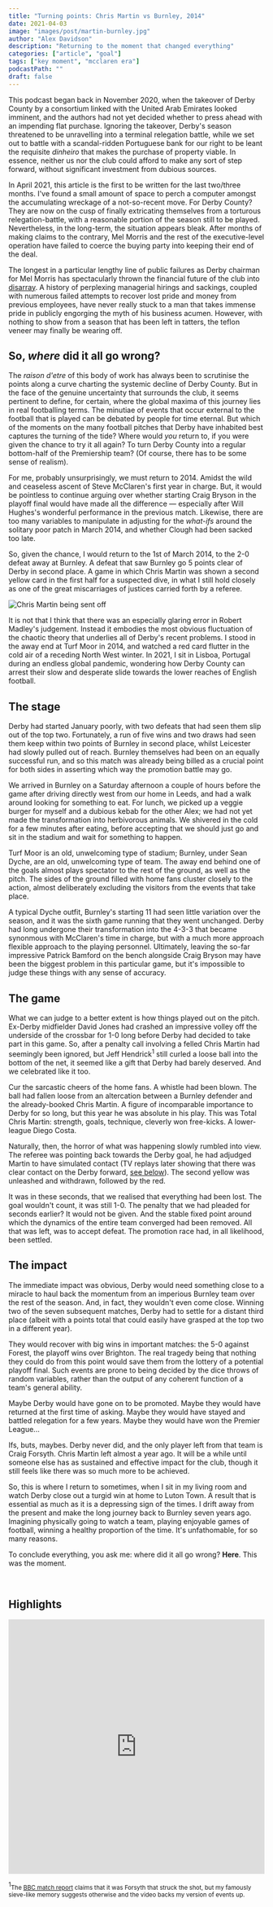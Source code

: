 ```yaml
---
title: "Turning points: Chris Martin vs Burnley, 2014"
date: 2021-04-03
image: "images/post/martin-burnley.jpg"
author: "Alex Davidson" 
description: "Returning to the moment that changed everything"
categories: ["article", "goal"]
tags: ["key moment", "mcclaren era"]
podcastPath: ""
draft: false
---
```


This podcast began back in November 2020, when the takeover of Derby
County by a consortium linked with the United Arab Emirates looked
imminent, and the authors had not yet decided whether to press ahead
with an impending flat purchase. Ignoring the takeover, Derby's season
threatened to be unravelling into a terminal relegation battle, while we
set out to battle with a scandal-ridden Portuguese bank for our right to
be leant the requisite *dinheiro* that makes the purchase of property
viable. In essence, neither us nor the club could afford to make any
sort of step forward, without significant investment from dubious
sources. 


In April 2021, this article is the first to be written for the last
two/three months. I've found a small amount of space to perch a computer
amongst the accumulating wreckage of a not-so-recent move. For Derby
County? They are now on the cusp of finally extricating themselves from
a torturous relegation-battle, with a reasonable portion of the season
still to be played. Nevertheless, in the long-term, the situation
appears bleak. After months of making claims to the contrary, Mel Morris
and the rest of the executive-level operation have failed to coerce the
buying party into keeping their end of the deal.

The longest in a particular lengthy line of public failures as Derby
chairman for Mel Morris has spectacularly thrown the financial future of
the club into
[disarray](https://www.theguardian.com/football/2021/feb/25/derby-takeover-silence-and-mounting-debts-how-did-it-come-to-this).
A history of perplexing managerial hirings and sackings, coupled with
numerous failed attempts to recover lost pride and money from previous
employees, have never really stuck to a man that takes immense pride in
publicly engorging the myth of his business acumen. However, with
nothing to show from a season that has been left in tatters, the teflon
veneer may finally be wearing off.

## So, *where* did it all go wrong?

The *raison d'etre* of this body of work has always been to scrutinise
the points along a curve charting the systemic decline of Derby County.
But in the face of the genuine uncertainty that surrounds the club, it
seems pertinent to define, for certain, where the global maxima of this
journey lies in real footballing terms. The minutiae of events that
occur external to the football that is played can be debated by people
for time eternal. But which of the moments on the many football pitches
that Derby have inhabited best captures the turning of the tide? Where
would *you* return to, if you were given the chance to try it all again?
To turn Derby County into a regular bottom-half of the Premiership team?
(Of course, there has to be some sense of realism).

For me, probably unsurprisingly, we must return to 2014. Amidst the wild
and ceaseless ascent of Steve McClaren's first year in charge. But, it
would be pointless to continue arguing over whether starting Craig
Bryson in the playoff final would have made all the difference —
especially after Will Hughes's wonderful performance in the previous
match. Likewise, there are too many variables to manipulate in adjusting
for the *what-ifs* around the solitary poor patch in March 2014, and
whether Clough had been sacked too late.

So, given the chance, I would return to the 1st of March 2014, to the
2-0 defeat away at Burnley. A defeat that saw Burnley go 5 points clear
of Derby in second place. A game in which Chris Martin was shown a
second yellow card in the first half for a suspected dive, in what I
still hold closely as one of the great miscarriages of justices carried
forth by a referee.

![Chris Martin being sent
off](https://ourbaseballground.com/images/martin-burnley/red-card.jpg)

It is not that I think that there was an especially glaring error in
Robert Madley's judgement. Instead it embodies the most obvious
fluctuation of the chaotic theory that underlies all of Derby's recent
problems. I stood in the away end at Turf Moor in 2014, and watched a
red card flutter in the cold air of a receding North West winter. In
2021, I sit in Lisboa, Portugal during an endless global pandemic,
wondering how Derby County can arrest their slow and desperate slide
towards the lower reaches of English football.

## The stage

Derby had started January poorly, with two defeats that had seen them
slip out of the top two. Fortunately, a run of five wins and two draws
had seen them keep within two points of Burnley in second place, whilst
Leicester had slowly pulled out of reach. Burnley themselves had been on
an equally successful run, and so this match was already being billed as
a crucial point for both sides in asserting which way the promotion
battle may go.

We arrived in Burnley on a Saturday afternoon a couple of hours before
the game after driving directly west from our home in Leeds, and had a
walk around looking for something to eat. For lunch, we picked up a
veggie burger for myself and a dubious kebab for the other Alex; we had
not yet made the transformation into herbivorous animals. We shivered in
the cold for a few minutes after eating, before accepting that we should
just go and sit in the stadium and wait for something to happen. 

Turf Moor is an old, unwelcoming type of stadium; Burnley, under Sean
Dyche, are an old, unwelcoming type of team. The away end behind one of
the goals almost plays spectator to the rest of the ground, as well as
the pitch. The sides of the ground filled with home fans cluster closely
to the action, almost deliberately excluding the visitors from the
events that take place.

A typical Dyche outfit, Burnley's starting 11 had seen little variation
over the season, and it was the sixth game running that they went
unchanged. Derby had long undergone their transformation into the 4-3-3
that became synonmous with McClaren's time in charge, but with a much
more approach flexible approach to the playing personnel. Ultimately,
leaving the so-far impressive Patrick Bamford on the bench alongside
Craig Bryson may have been the biggest problem in this particular game,
but it's impossible to judge these things with any sense of accuracy.

## The game

What we can judge to a better extent is how things played out on the
pitch. Ex-Derby midfielder David Jones had crashed an impressive volley
off the underside of the crossbar for 1-0 long before Derby had decided
to take part in this game. So, after a penalty call involving a felled
Chris Martin had seemingly been ignored, but Jeff Hendrick<sup>1</sup>
still curled a loose ball into the bottom of the net, it seemed like a
gift that Derby had barely deserved. And we celebrated like it too.

Cur the sarcastic cheers of the home fans. A whistle had been blown. The
ball had fallen loose from an altercation between a Burnley defender and
the already-booked Chris Martin. A figure of incomparable importance to
Derby for so long, but this year he was absolute in his play. This was
Total Chris Martin: strength, goals, technique, cleverly won free-kicks.
A lower-league Diego Costa.

Naturally, then, the horror of what was happening slowly rumbled into
view. The referee was pointing back towards the Derby goal, he had
adjudged Martin to have simulated contact (TV replays later showing that
there was clear contact on the Derby forward, [see below](#highlights)).
The second yellow was unleashed and withdrawn, followed by the red.

It was in these seconds, that we realised that everything had been lost.
The goal wouldn't count, it was still 1-0. The penalty that we had
pleaded for seconds earlier? It would not be given. And the stable fixed
point around which the dynamics of the entire team converged had been
removed. All that was left, was to accept defeat. The promotion race
had, in all likelihood, been settled.

## The impact

The immediate impact was obvious, Derby would need something close to a
miracle to haul back the momentum from an imperious Burnley team over
the rest of the season. And, in fact, they wouldn't even come close.
Winning two of the seven subsequent matches, Derby had to settle for a
distant third place (albeit with a points total that could easily have
grasped at the top two in a different year).

They would recover with big wins in important matches: the 5-0 against
Forest, the playoff wins over Brighton. The real tragedy being that
nothing they could do from this point would save them from the lottery
of a potential playoff final. Such events are prone to being decided by
the dice throws of random variables, rather than the output of any
coherent function of a team's general ability.

Maybe Derby would have gone on to be promoted. Maybe they would have
returned at the first time of asking. Maybe they would have stayed and
battled relegation for a few years. Maybe they would have won the
Premier League... 

Ifs, buts, maybes. Derby never did, and the only player left from that
team is Craig Forsyth. Chris Martin left almost a year ago. It will be a
while until someone else has as sustained and effective impact for the
club, though it still feels like there was so much more to be achieved.

So, this is where I return to sometimes, when I sit in my living room
and watch Derby close out a turgid win at home to Luton Town. A result
that is essential as much as it is a depressing sign of the times. I
drift away from the present and make the long journey back to Burnley
seven years ago. Imagining physically going to watch a team, playing
enjoyable games of football, winning a healthy proportion of the time.
It's unfathomable, for so many reasons.

To conclude everything, you ask me: where did it all go wrong? **Here**.
This
was the moment.

<br>

## Highlights

<iframe width="100%" height="500" src="https://www.youtube.com/watch?v=mWoGYUQ2L5E" frameborder="0" allow="accelerometer; autoplay; clipboard-write; encrypted-media; gyroscope; picture-in-picture" allowfullscreen></iframe>

<sup>1</sup><small>The [BBC match
report](https://www.bbc.com/sport/football/26300165) claims that it was
Forsyth that struck the shot, but my famously sieve-like memory suggests
otherwise and the video backs my version of events up.</small>